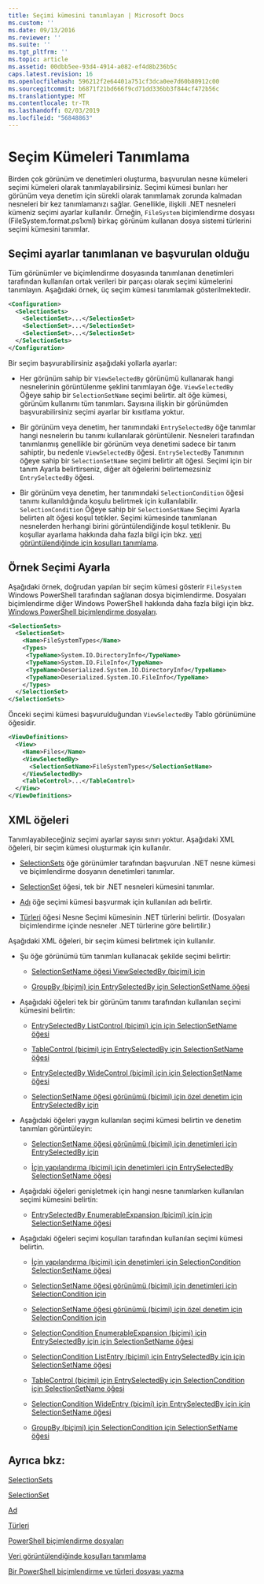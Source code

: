 ```yaml
---
title: Seçimi kümesini tanımlayan | Microsoft Docs
ms.custom: ''
ms.date: 09/13/2016
ms.reviewer: ''
ms.suite: ''
ms.tgt_pltfrm: ''
ms.topic: article
ms.assetid: 00dbb5ee-93d4-4914-a082-ef4d8b236b5c
caps.latest.revision: 16
ms.openlocfilehash: 596212f2e64401a751cf3dca0ee7d60b80912c00
ms.sourcegitcommit: b6871f21bd666f9cd71dd336bb3f844cf472b56c
ms.translationtype: MT
ms.contentlocale: tr-TR
ms.lasthandoff: 02/03/2019
ms.locfileid: "56848863"
---
```

# <a name="defining-selection-sets"></a>Seçim Kümeleri Tanımlama

Birden çok görünüm ve denetimleri oluşturma, başvurulan nesne kümeleri seçimi kümeleri olarak tanımlayabilirsiniz. Seçimi kümesi bunları her görünüm veya denetim için sürekli olarak tanımlamak zorunda kalmadan nesneleri bir kez tanımlamanızı sağlar. Genellikle, ilişkili .NET nesneleri kümeniz seçimi ayarlar kullanılır. Örneğin, `FileSystem` biçimlendirme dosyası (FileSystem.format.ps1xml) birkaç görünüm kullanan dosya sistemi türlerini seçimi kümesini tanımlar.

## <a name="where-selection-sets-are-defined-and-referenced"></a>Seçimi ayarlar tanımlanan ve başvurulan olduğu

Tüm görünümler ve biçimlendirme dosyasında tanımlanan denetimleri tarafından kullanılan ortak verileri bir parçası olarak seçimi kümelerini tanımlayın. Aşağıdaki örnek, üç seçim kümesi tanımlamak gösterilmektedir.

```xml
<Configuration>
  <SelectionSets>
    <SelectionSet>...</SelectionSet>
    <SelectionSet>...</SelectionSet>
    <SelectionSet>...</SelectionSet>
  </SelectionSets>
</Configuration>
```

Bir seçim başvurabilirsiniz aşağıdaki yollarla ayarlar:

- Her görünüm sahip bir `ViewSelectedBy` görünümü kullanarak hangi nesnelerinin görüntülenme şeklini tanımlayan öğe. `ViewSelectedBy` Öğeye sahip bir `SelectionSetName` seçimi belirtir. alt öğe kümesi, görünüm kullanımı tüm tanımları. Sayısına ilişkin bir görünümden başvurabilirsiniz seçimi ayarlar bir kısıtlama yoktur.

- Bir görünüm veya denetim, her tanımındaki `EntrySelectedBy` öğe tanımlar hangi nesnelerin bu tanımı kullanılarak görüntülenir. Nesneleri tarafından tanımlanmış genellikle bir görünüm veya denetimi sadece bir tanım sahiptir, bu nedenle `ViewSelectedBy` öğesi. `EntrySelectedBy` Tanımının öğeye sahip bir `SelectionSetName` seçimi belirtir alt öğesi. Seçimi için bir tanım Ayarla belirtirseniz, diğer alt öğelerini belirtemezsiniz `EntrySelectedBy` öğesi.

- Bir görünüm veya denetim, her tanımındaki `SelectionCondition` öğesi tanımı kullanıldığında koşulu belirtmek için kullanılabilir. `SelectionCondition` Öğeye sahip bir `SelectionSetName` Seçimi Ayarla belirten alt öğesi koşul tetikler. Seçimi kümesinde tanımlanan nesnelerden herhangi birini görüntülendiğinde koşul tetiklenir. Bu koşullar ayarlama hakkında daha fazla bilgi için bkz. [veri görüntülendiğinde için koşulları tanımlama](./defining-conditions-for-displaying-data.md).

## <a name="selection-set-example"></a>Örnek Seçimi Ayarla

Aşağıdaki örnek, doğrudan yapılan bir seçim kümesi gösterir `FileSystem` Windows PowerShell tarafından sağlanan dosya biçimlendirme. Dosyaları biçimlendirme diğer Windows PowerShell hakkında daha fazla bilgi için bkz. [Windows PowerShell biçimlendirme dosyaları](./powershell-formatting-files.md).

```xml
<SelectionSets>
  <SelectionSet>
    <Name>FileSystemTypes</Name>
    <Types>
     <TypeName>System.IO.DirectoryInfo</TypeName>
     <TypeName>System.IO.FileInfo</TypeName>
     <TypeName>Deserialized.System.IO.DirectoryInfo</TypeName>
     <TypeName>Deserialized.System.IO.FileInfo</TypeName>
    </Types>
  </SelectionSet>
</SelectionSets>
```

Önceki seçimi kümesi başvurulduğundan `ViewSelectedBy` Tablo görünümüne öğesidir.

```xml
<ViewDefinitions>
  <View>
    <Name>Files</Name>
    <ViewSelectedBy>
      <SelectionSetName>FileSystemTypes</SelectionSetName>
    </ViewSelectedBy>
    <TableControl>...</TableControl>
  </View>
</ViewDefinitions>

```

## <a name="xml-elements"></a>XML öğeleri

 Tanımlayabileceğiniz seçimi ayarlar sayısı sınırı yoktur. Aşağıdaki XML öğeleri, bir seçim kümesi oluşturmak için kullanılır.

- [SelectionSets](./selectionsets-element-format.md) öğe görünümler tarafından başvurulan .NET nesne kümesi ve biçimlendirme dosyanın denetimleri tanımlar.

- [SelectionSet](./selectionset-element-format.md) öğesi, tek bir .NET nesneleri kümesini tanımlar.

- [Adı](./name-element-for-selectionset-format.md) öğe seçimi kümesi başvurmak için kullanılan adı belirtir.

- [Türleri](./types-element-for-selectionset-format.md) öğesi Nesne Seçimi kümesinin .NET türlerini belirtir. (Dosyaları biçimlendirme içinde nesneler .NET türlerine göre belirtilir.)

 Aşağıdaki XML öğeleri, bir seçim kümesi belirtmek için kullanılır.

- Şu öğe görünümü tüm tanımları kullanacak şekilde seçimi belirtir:

    - [SelectionSetName öğesi ViewSelectedBy (biçimi) için](./selectionsetname-element-for-viewselectedby-format.md)

    - [GroupBy (biçimi) için EntrySelectedBy için SelectionSetName öğesi](./selectionsetname-element-for-entryselectedby-for-groupby-format.md)

- Aşağıdaki öğeleri tek bir görünüm tanımı tarafından kullanılan seçimi kümesini belirtin:

    - [EntrySelectedBy ListControl (biçimi) için için SelectionSetName öğesi](./selectionsetname-element-for-entryselectedby-for-listcontrol-format.md)

    - [TableControl (biçimi) için EntrySelectedBy için SelectionSetName öğesi](./selectionsetname-element-for-entryselectedby-for-tablecontrol-format.md)

    - [EntrySelectedBy WideControl (biçimi) için için SelectionSetName öğesi](./selectionsetname-element-for-entryselectedby-for-widecontrol-format.md)

    - [SelectionSetName öğesi görünümü (biçimi) için özel denetim için EntrySelectedBy için](./selectionsetname-element-for-entryselectedby-for-customcontrol-for-view-format.md)

- Aşağıdaki öğeleri yaygın kullanılan seçimi kümesi belirtin ve denetim tanımları görüntüleyin:

    - [SelectionSetName öğesi görünümü (biçimi) için denetimleri için EntrySelectedBy için](./selectionsetname-element-for-entryselectedby-for-controls-for-view-format.md)

    - [İçin yapılandırma (biçimi) için denetimleri için EntrySelectedBy SelectionSetName öğesi](./selectionsetname-element-for-entryselectedby-for-controls-for-configuration-format.md)

- Aşağıdaki öğeleri genişletmek için hangi nesne tanımlarken kullanılan seçimi kümesini belirtin:

    - [EntrySelectedBy EnumerableExpansion (biçimi) için için SelectionSetName öğesi](./selectionsetname-element-for-entryselectedby-for-enumerableexpansion-format.md)

- Aşağıdaki öğeleri seçimi koşulları tarafından kullanılan seçimi kümesi belirtin.

    - [İçin yapılandırma (biçimi) için denetimleri için SelectionCondition SelectionSetName öğesi](./selectionsetname-element-for-selectioncondition-for-controls-for-configuration-format.md)

    - [SelectionSetName öğesi görünümü (biçimi) için denetimleri için SelectionCondition için](./selectionsetname-element-for-selectioncondition-for-controls-for-view-format.md)

    - [SelectionSetName öğesi görünümü (biçimi) için özel denetim için SelectionCondition için](./selectionsetname-element-for-selectioncondition-for-customcontrol-for-view-format.md)

    - [SelectionCondition EnumerableExpansion (biçimi) için EntrySelectedBy için için SelectionSetName öğesi](./selectionsetname-element-for-selectioncondition-for-entryselectedby-for-enumerableexpansion-format.md)

    - [SelectionCondition ListEntry (biçimi) için EntrySelectedBy için için SelectionSetName öğesi](./selectionsetname-element-for-selectioncondition-for-entryselectedby-for-listentry-format.md)

    - [TableControl (biçimi) için EntrySelectedBy için SelectionCondition için SelectionSetName öğesi](./selectionsetname-element-for-selectioncondition-for-entryselectedby-for-tablecontrol-format.md)

    - [SelectionCondition WideEntry (biçimi) için EntrySelectedBy için için SelectionSetName öğesi](./selectionsetname-element-for-selectioncondition-for-entryselectedby-for-wideentry-format.md)

    - [GroupBy (biçimi) için SelectionCondition için SelectionSetName öğesi](./selectionsetname-element-for-selectioncondition-for-groupby-format.md)

## <a name="see-also"></a>Ayrıca bkz:

[SelectionSets](./selectionsets-element-format.md)

[SelectionSet](./selectionset-element-format.md)

[Ad](./name-element-for-selectionset-format.md)

[Türleri](./types-element-for-selectionset-format.md)

[PowerShell biçimlendirme dosyaları](./powershell-formatting-files.md)

[Veri görüntülendiğinde koşulları tanımlama](./defining-conditions-for-displaying-data.md)

[Bir PowerShell biçimlendirme ve türleri dosyası yazma](./writing-a-powershell-formatting-file.md)
